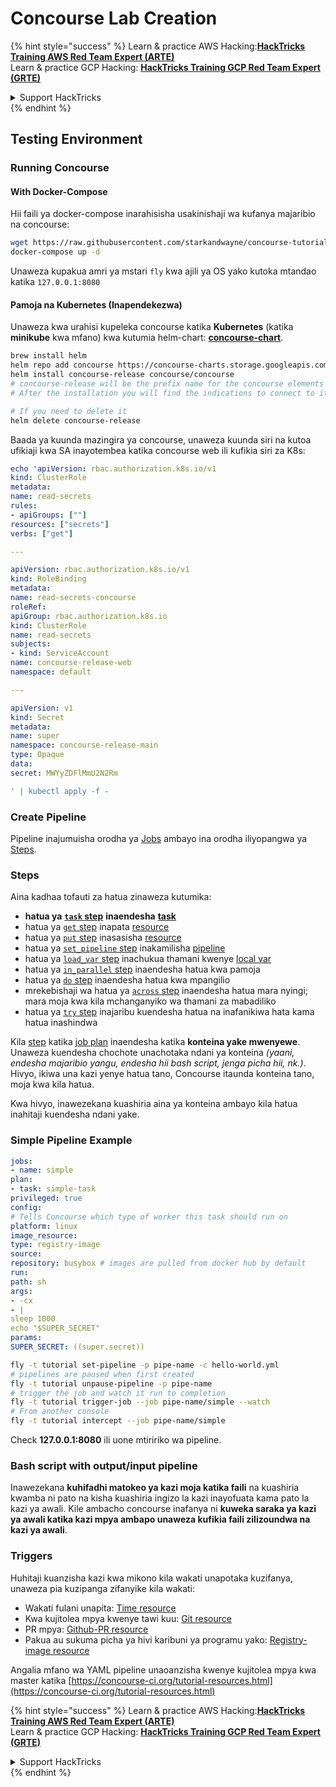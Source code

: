 # Concourse Lab Creation

{% hint style="success" %}
Learn & practice AWS Hacking:<img src="../../.gitbook/assets/image (1) (1).png" alt="" data-size="line">[**HackTricks Training AWS Red Team Expert (ARTE)**](https://training.hacktricks.xyz/courses/arte)<img src="../../.gitbook/assets/image (1) (1).png" alt="" data-size="line">\
Learn & practice GCP Hacking: <img src="../../.gitbook/assets/image (2).png" alt="" data-size="line">[**HackTricks Training GCP Red Team Expert (GRTE)**<img src="../../.gitbook/assets/image (2).png" alt="" data-size="line">](https://training.hacktricks.xyz/courses/grte)

<details>

<summary>Support HackTricks</summary>

* Check the [**subscription plans**](https://github.com/sponsors/carlospolop)!
* **Join the** 💬 [**Discord group**](https://discord.gg/hRep4RUj7f) or the [**telegram group**](https://t.me/peass) or **follow** us on **Twitter** 🐦 [**@hacktricks\_live**](https://twitter.com/hacktricks\_live)**.**
* **Share hacking tricks by submitting PRs to the** [**HackTricks**](https://github.com/carlospolop/hacktricks) and [**HackTricks Cloud**](https://github.com/carlospolop/hacktricks-cloud) github repos.

</details>
{% endhint %}

## Testing Environment

### Running Concourse

#### With Docker-Compose

Hii faili ya docker-compose inarahisisha usakinishaji wa kufanya majaribio na concourse:
```bash
wget https://raw.githubusercontent.com/starkandwayne/concourse-tutorial/master/docker-compose.yml
docker-compose up -d
```
Unaweza kupakua amri ya mstari `fly` kwa ajili ya OS yako kutoka mtandao katika `127.0.0.1:8080`

#### Pamoja na Kubernetes (Inapendekezwa)

Unaweza kwa urahisi kupeleka concourse katika **Kubernetes** (katika **minikube** kwa mfano) kwa kutumia helm-chart: [**concourse-chart**](https://github.com/concourse/concourse-chart).
```bash
brew install helm
helm repo add concourse https://concourse-charts.storage.googleapis.com/
helm install concourse-release concourse/concourse
# concourse-release will be the prefix name for the concourse elements in k8s
# After the installation you will find the indications to connect to it in the console

# If you need to delete it
helm delete concourse-release
```
Baada ya kuunda mazingira ya concourse, unaweza kuunda siri na kutoa ufikiaji kwa SA inayotembea katika concourse web ili kufikia siri za K8s:
```yaml
echo 'apiVersion: rbac.authorization.k8s.io/v1
kind: ClusterRole
metadata:
name: read-secrets
rules:
- apiGroups: [""]
resources: ["secrets"]
verbs: ["get"]

---

apiVersion: rbac.authorization.k8s.io/v1
kind: RoleBinding
metadata:
name: read-secrets-concourse
roleRef:
apiGroup: rbac.authorization.k8s.io
kind: ClusterRole
name: read-secrets
subjects:
- kind: ServiceAccount
name: concourse-release-web
namespace: default

---

apiVersion: v1
kind: Secret
metadata:
name: super
namespace: concourse-release-main
type: Opaque
data:
secret: MWYyZDFlMmU2N2Rm

' | kubectl apply -f -
```
### Create Pipeline

Pipeline inajumuisha orodha ya [Jobs](https://concourse-ci.org/jobs.html) ambayo ina orodha iliyopangwa ya [Steps](https://concourse-ci.org/steps.html).

### Steps

Aina kadhaa tofauti za hatua zinaweza kutumika:

* **hatua ya** [**`task` step**](https://concourse-ci.org/task-step.html) **inaendesha** [**task**](https://concourse-ci.org/tasks.html)
* hatua ya [`get` step](https://concourse-ci.org/get-step.html) inapata [resource](https://concourse-ci.org/resources.html)
* hatua ya [`put` step](https://concourse-ci.org/put-step.html) inasasisha [resource](https://concourse-ci.org/resources.html)
* hatua ya [`set_pipeline` step](https://concourse-ci.org/set-pipeline-step.html) inakamilisha [pipeline](https://concourse-ci.org/pipelines.html)
* hatua ya [`load_var` step](https://concourse-ci.org/load-var-step.html) inachukua thamani kwenye [local var](https://concourse-ci.org/vars.html#local-vars)
* hatua ya [`in_parallel` step](https://concourse-ci.org/in-parallel-step.html) inaendesha hatua kwa pamoja
* hatua ya [`do` step](https://concourse-ci.org/do-step.html) inaendesha hatua kwa mpangilio
* mrekebishaji wa hatua ya [`across` step](https://concourse-ci.org/across-step.html#schema.across) inaendesha hatua mara nyingi; mara moja kwa kila mchanganyiko wa thamani za mabadiliko
* hatua ya [`try` step](https://concourse-ci.org/try-step.html) inajaribu kuendesha hatua na inafanikiwa hata kama hatua inashindwa

Kila [step](https://concourse-ci.org/steps.html) katika [job plan](https://concourse-ci.org/jobs.html#schema.job.plan) inaendesha katika **konteina yake mwenyewe**. Unaweza kuendesha chochote unachotaka ndani ya konteina _(yaani, endesha majaribio yangu, endesha hii bash script, jenga picha hii, nk.)_. Hivyo, ikiwa una kazi yenye hatua tano, Concourse itaunda konteina tano, moja kwa kila hatua.

Kwa hivyo, inawezekana kuashiria aina ya konteina ambayo kila hatua inahitaji kuendesha ndani yake.

### Simple Pipeline Example
```yaml
jobs:
- name: simple
plan:
- task: simple-task
privileged: true
config:
# Tells Concourse which type of worker this task should run on
platform: linux
image_resource:
type: registry-image
source:
repository: busybox # images are pulled from docker hub by default
run:
path: sh
args:
- -cx
- |
sleep 1000
echo "$SUPER_SECRET"
params:
SUPER_SECRET: ((super.secret))
```

```bash
fly -t tutorial set-pipeline -p pipe-name -c hello-world.yml
# pipelines are paused when first created
fly -t tutorial unpause-pipeline -p pipe-name
# trigger the job and watch it run to completion
fly -t tutorial trigger-job --job pipe-name/simple --watch
# From another console
fly -t tutorial intercept --job pipe-name/simple
```
Check **127.0.0.1:8080** ili uone mtiririko wa pipeline.

### Bash script with output/input pipeline

Inawezekana **kuhifadhi matokeo ya kazi moja katika faili** na kuashiria kwamba ni pato na kisha kuashiria ingizo la kazi inayofuata kama pato la kazi ya awali. Kile ambacho concourse inafanya ni **kuweka saraka ya kazi ya awali katika kazi mpya ambapo unaweza kufikia faili zilizoundwa na kazi ya awali**.

### Triggers

Huhitaji kuanzisha kazi kwa mikono kila wakati unapotaka kuzifanya, unaweza pia kuzipanga zifanyike kila wakati:

* Wakati fulani unapita: [Time resource](https://github.com/concourse/time-resource/)
* Kwa kujitolea mpya kwenye tawi kuu: [Git resource](https://github.com/concourse/git-resource)
* PR mpya: [Github-PR resource](https://github.com/telia-oss/github-pr-resource)
* Pakua au sukuma picha ya hivi karibuni ya programu yako: [Registry-image resource](https://github.com/concourse/registry-image-resource/)

Angalia mfano wa YAML pipeline unaoanzisha kwenye kujitolea mpya kwa master katika [https://concourse-ci.org/tutorial-resources.html](https://concourse-ci.org/tutorial-resources.html)

{% hint style="success" %}
Learn & practice AWS Hacking:<img src="../../.gitbook/assets/image (1) (1).png" alt="" data-size="line">[**HackTricks Training AWS Red Team Expert (ARTE)**](https://training.hacktricks.xyz/courses/arte)<img src="../../.gitbook/assets/image (1) (1).png" alt="" data-size="line">\
Learn & practice GCP Hacking: <img src="../../.gitbook/assets/image (2).png" alt="" data-size="line">[**HackTricks Training GCP Red Team Expert (GRTE)**<img src="../../.gitbook/assets/image (2).png" alt="" data-size="line">](https://training.hacktricks.xyz/courses/grte)

<details>

<summary>Support HackTricks</summary>

* Check the [**subscription plans**](https://github.com/sponsors/carlospolop)!
* **Join the** 💬 [**Discord group**](https://discord.gg/hRep4RUj7f) or the [**telegram group**](https://t.me/peass) or **follow** us on **Twitter** 🐦 [**@hacktricks\_live**](https://twitter.com/hacktricks\_live)**.**
* **Share hacking tricks by submitting PRs to the** [**HackTricks**](https://github.com/carlospolop/hacktricks) and [**HackTricks Cloud**](https://github.com/carlospolop/hacktricks-cloud) github repos.

</details>
{% endhint %}

